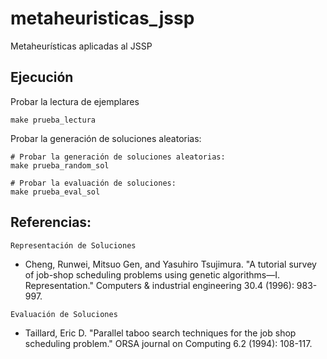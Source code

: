 # metaheuristicas_jssp
Metaheurísticas aplicadas al JSSP

## Ejecución
Probar la lectura de ejemplares
```
make prueba_lectura
```

Probar la generación de soluciones aleatorias:
```
# Probar la generación de soluciones aleatorias:
make prueba_random_sol
```

```
# Probar la evaluación de soluciones:
make prueba_eval_sol
```

## Referencias:
`Representación de Soluciones`
- Cheng, Runwei, Mitsuo Gen, and Yasuhiro Tsujimura. "A tutorial survey of job-shop scheduling problems using genetic algorithms—I. Representation." Computers & industrial engineering 30.4 (1996): 983-997.


`Evaluación de Soluciones`
- Taillard, Eric D. "Parallel taboo search techniques for the job shop scheduling problem." ORSA journal on Computing 6.2 (1994): 108-117.

